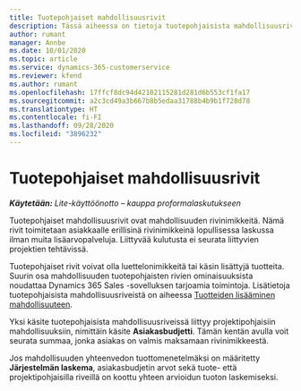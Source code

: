 ```yaml
---
title: Tuotepohjaiset mahdollisuusrivit
description: Tässä aiheessa on tietoja tuotepohjaisista mahdollisuusrivinimikkeistä Project Operationsissa.
author: rumant
manager: Annbe
ms.date: 10/01/2020
ms.topic: article
ms.service: dynamics-365-customerservice
ms.reviewer: kfend
ms.author: rumant
ms.openlocfilehash: 17ffcf8dc94d42102115281d281d6b553cf1fa17
ms.sourcegitcommit: a2c3cd49a3b667b8b5edaa31788b4b9b1f728d78
ms.translationtype: HT
ms.contentlocale: fi-FI
ms.lasthandoff: 09/28/2020
ms.locfileid: "3896232"
---
```

# <a name="product-based-opportunity-lines"></a>Tuotepohjaiset mahdollisuusrivit

_**Käytetään:** Lite-käyttöönotto – kauppa proformalaskutukseen_

Tuotepohjaiset mahdollisuusrivit ovat mahdollisuuden rivinimikkeitä. Nämä rivit toimitetaan asiakkaalle erillisinä rivinimikkeinä lopullisessa laskussa ilman muita lisäarvopalveluja. Liittyvää kulutusta ei seurata liittyvien projektien tehtävissä.

Tuotepohjaiset rivit voivat olla luettelonimikkeitä tai käsin lisättyjä tuotteita. Suurin osa mahdollisuuden tuotepohjaisten rivien ominaisuuksista noudattaa Dynamics 365 Sales -sovelluksen tarjoamia toimintoja. Lisätietoja tuotepohjaisista mahdollisuusriveistä on aiheessa [Tuotteiden lisääminen mahdollisuuteen](https://docs.microsoft.com/dynamics365/sales-enterprise/add-products-opportunity).

Yksi käsite tuotepohjaisista mahdollisuusriveissä liittyy projektipohjaisiin mahdollisuuksiin, nimittäin käsite **Asiakasbudjetti**. Tämän kentän avulla voit seurata summaa, jonka asiakas on valmis maksamaan rivinimikkeestä.

Jos mahdollisuuden yhteenvedon tuottomenetelmäksi on määritetty **Järjestelmän laskema**, asiakasbudjetin arvot sekä tuote- että projektipohjaisilla riveillä on koottu yhteen arvioidun tuoton laskemiseksi.
